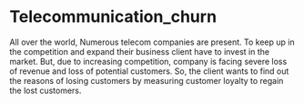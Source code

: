 # Telecommunication_churn
All over the world, Numerous telecom companies are present. To keep up in the competition and expand their business client have to invest in the market. But, due to increasing competition, company is facing severe loss of revenue and loss of potential customers. So, the client wants to find out the reasons of losing customers by measuring customer loyalty to regain the lost customers.
